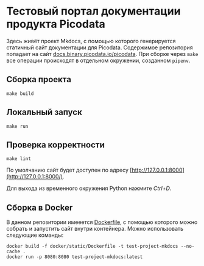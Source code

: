 # Тестовый портал документации продукта Picodata

Здесь живёт проект Mkdocs, с помощью которого генерируется статичный сайт документации для Picodata.
Содержимое репозитория попадает на сайт [docs.binary.picodata.io/picodata](http://docs.binary.picodata.io/picodata).
При сборке через `make` все операции происходят в отдельном окружении, созданном `pipenv`.

## Cборка проекта
```
make build
```

## Локальный запуск
```
make run
```

## Проверка корректности
```
make lint
```

По умолчанию сайт будет доступен по адресу [http://127.0.0.1:8000](http://127.0.0.1:8000/).

Для выхода из временного окружения Python нажмите _Ctrl+D_.

## Сборка в Docker

В данном репозитории имееется [Dockerfile](docker/static/Dockerfile), с помощью которого можно собрать и запустить сайт внутри контейнера.
Можно использовать следующие команды:
```
docker build -f docker/static/Dockerfile -t test-project-mkdocs --no-cache .
docker run -p 8080:8080 test-project-mkdocs:latest
```

<!-- ## Загрузка в Heroku
Я сделал небольшую обёртку в PHP для того чтобы статическую версию сайта можно было деплоить в Heroku. После генерации сайта следует запустить скрипт `./phpize.sh`


#### Настройка и деплой в первый раз[^1]:
```
cd site 
heroku create
heroku config:set NPM_CONFIG_PRODUCTION=false
heroku config:set HOST=0.0.0.0
heroku config:set NPM_CONFIG_PRODUCTION=false -a peaceful-brook-74799
heroku config:set HOST=0.0.0.0 -a peaceful-brook-74799
heroku config:set NODE_ENV=production -a peaceful-brook-74799
git init
git add .
git commit -m "First Heroku commit"
git remote add origin https://git.heroku.com/peaceful-brook-74799.git
git push -u origin master
```
[^1]:Примечание: имя приложения будет отличаться (см. `heroku apps`) -->
